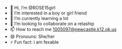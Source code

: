 - 👋 Hi, I’m @ROSE15girl
- 👀 I’m interested in a boy or girl friend
- 🌱 I’m currently learning a lot
- 💞️ I’m looking to collaborate on a relaship 
- 📫 How to reach me 1005097@newcastle.k12.ok.us
- 😄 Pronouns: She/her
- ⚡ Fun fact: i am fexable

<!---
ROSE15girl/ROSE15girl is a ✨ special ✨ repository because its `README.md` (this file) appears on your GitHub profile.
You can click the Preview link to take a look at your changes.
--->
